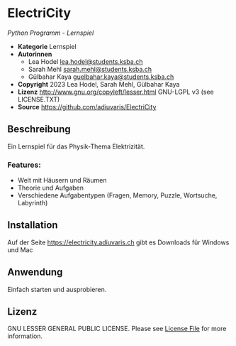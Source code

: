 # ElectriCity

*Python Programm - Lernspiel*

* **Kategorie** Lernspiel
* **Autorinnen** 
   * Lea Hodel <lea.hodel@students.ksba.ch> 
   * Sarah Mehl <sarah.mehl@students.ksba.ch> 
   * Gülbahar Kaya <guelbahar.kaya@students.ksba.ch>
* **Copyright**    2023 Lea Hodel, Sarah Mehl, Gülbahar Kaya
* **Lizenz**       http://www.gnu.org/copyleft/lesser.html GNU-LGPL v3 (see LICENSE.TXT)
* **Source**       https://github.com/adiuvaris/ElectriCity


## Beschreibung

Ein Lernspiel für das Physik-Thema Elektrizität.  


### Features:
* Welt mit Häusern und Räumen
* Theorie und Aufgaben
* Verschiedene Aufgabentypen (Fragen, Memory, Puzzle, Wortsuche, Labyrinth)


## Installation

Auf der Seite https://electricity.adiuvaris.ch gibt es Downloads für Windows und Mac 



## Anwendung

Einfach starten und ausprobieren.


## Lizenz

GNU LESSER GENERAL PUBLIC LICENSE. Please see [License File](LICENSE.TXT) for more information.

